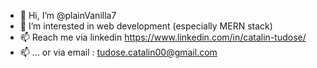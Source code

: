 - 👋 Hi, I’m @plainVanilla7
- 👀 I’m interested in web development (especially MERN stack)
- 📫 Reach me via linkedin https://www.linkedin.com/in/catalin-tudose/
- 📫 ... or via email : tudose.catalin00@gmail.com
<!---
plainVanilla7/plainVanilla7 is a ✨ special ✨ repository because its `README.md` (this file) appears on your GitHub profile.
You can click the Preview link to take a look at your changes.
--->
